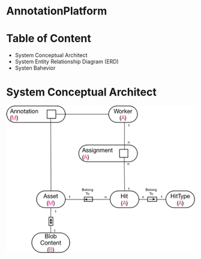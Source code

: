# AnnotationPlatform

# Table of Content
* System Conceptual Architect
* System Entity Relationship Diagram (ERD)
* Systen Bahevior 

# System Conceptual Architect

![](https://github.com/KietNhiTran/AnnotationPlatform/blob/master/Documentation/images/Annotation_ERD.jpg)

